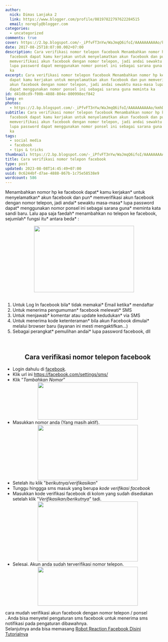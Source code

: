 ```yaml
---
author:
  nick: Dimas Lanjaka 2
  link: https://www.blogger.com/profile/08197822797622284515
  email: noreply@blogger.com
categories:
  - uncategorized
comments: true
cover: https://2.bp.blogspot.com/-_iPfvFT3nYw/WaJmqQ6ifoI/AAAAAAAAAAo/kmhDBlj0teEtqHC1OAmA2e3GrhCGxhaNACLcBGAs/s320/StockSnap_WBWKY1FQ2I.jpg
date: 2017-08-25T18:07:00.002+07:00
description: Cara verifikasi nomor telepon facebook Menambahkan nomor hp ke
  facebook dapat kamu kerjakan untuk menyelamatkan akun facebook dan pun
  memverifikasi akun facebook dengan nomor telepon, jadi andai sewaktu masa-masa
  lupa password dapat menggunakan nomor ponsel ini sebagai sarana guna meminta
  ka
excerpt: Cara verifikasi nomor telepon facebook Menambahkan nomor hp ke facebook
  dapat kamu kerjakan untuk menyelamatkan akun facebook dan pun memverifikasi
  akun facebook dengan nomor telepon, jadi andai sewaktu masa-masa lupa password
  dapat menggunakan nomor ponsel ini sebagai sarana guna meminta ka
id: d41d8cd9-f00b-4888-804e-800998ecf842
lang: en
photos:
  - https://2.bp.blogspot.com/-_iPfvFT3nYw/WaJmqQ6ifoI/AAAAAAAAAAo/kmhDBlj0teEtqHC1OAmA2e3GrhCGxhaNACLcBGAs/s320/StockSnap_WBWKY1FQ2I.jpg
subtitle: Cara verifikasi nomor telepon facebook Menambahkan nomor hp ke
  facebook dapat kamu kerjakan untuk menyelamatkan akun facebook dan pun
  memverifikasi akun facebook dengan nomor telepon, jadi andai sewaktu masa-masa
  lupa password dapat menggunakan nomor ponsel ini sebagai sarana guna meminta
  ka
tags:
  - social media
  - facebook
  - tips & tricks
thumbnail: https://2.bp.blogspot.com/-_iPfvFT3nYw/WaJmqQ6ifoI/AAAAAAAAAAo/kmhDBlj0teEtqHC1OAmA2e3GrhCGxhaNACLcBGAs/s320/StockSnap_WBWKY1FQ2I.jpg
title: Cara verifikasi nomor telepon facebook
type: post
updated: 2023-08-08T14:45:49+07:00
uuid: 0c6244bf-d7ae-4888-867b-1c75e58538e9
wordcount: 586
---
```


Menambahkan nomor hp ke facebook dapat* kamu kerjakan* untuk menyelamatkan* akun facebook dan pun* memverifikasi akun facebook dengan nomor telepon, jadi andai* sewaktu masa-masa* lupa password dapat* menggunakan nomor ponsel ini sebagai sarana guna* meminta kata sandi baru.   Lalu apa saja faedah* menambahkan no telepon ke facebook, sejumlah* fungsi itu* antara beda* :<br><div class="separator" style="clear: both; text-align: center;"><a href="https://2.bp.blogspot.com/-_iPfvFT3nYw/WaJmqQ6ifoI/AAAAAAAAAAo/kmhDBlj0teEtqHC1OAmA2e3GrhCGxhaNACLcBGAs/s1600/StockSnap_WBWKY1FQ2I.jpg" imageanchor="1" style="margin-left: 1em; margin-right: 1em;" rel="noopener noreferer nofollow"><img border="0" data-original-height="1063" data-original-width="1600" height="212" src="https://2.bp.blogspot.com/-_iPfvFT3nYw/WaJmqQ6ifoI/AAAAAAAAAAo/kmhDBlj0teEtqHC1OAmA2e3GrhCGxhaNACLcBGAs/s320/StockSnap_WBWKY1FQ2I.jpg" width="320"></a></div><br><ol><li>Untuk Log In facebook bila* tidak memakai* Email ketika* mendaftar&nbsp;</li><li>Untuk menerima pengumuman* facebook melewati* SMS</li><li>Untuk menjawab* komentar atau update kedudukan* via SMS&nbsp;</li><li>Untuk menerima kode ketenteraman* bila akun Facebook dimulai* melalui browser baru (layanan ini mesti mengaktifkan...)</li><li>Sebagai perangkat* pemulihan andai* lupa password facebook, dll</li></ol><br><ul><center><h2>Cara verifikasi nomor telepon facebook</h2></center><li>Login dahulu di <a alt="fb" href="https://fb.me/" rel="noopener noreferer nofollow" title="facebook login">facebook</a>.</li><li>Klik url ini&nbsp;<a alt="facebook Setting" href="https://facebook.com/settings/sms/" rel="noopener noreferer nofollow" target="_blank" title="Facebook settings">https://facebook.com/settings/sms/</a></li><li>Klik ”<i>Tambahkan Nomor</i>”<div class="separator" style="clear: both; text-align: center;"><a href="http://res.cloudinary.com/dimaslanjaka/image/fetch/https://3.bp.blogspot.com/-7veCCgqLL3M/VsW468D4V3I/AAAAAAAASoE/eAbQyx7hw64/s1600/CARA+verifikasi+facebook+dengan+ponsel+nomor+hp+1.jpg" imageanchor="1" style="margin-left: 1em; margin-right: 1em;" rel="noopener noreferer nofollow"><img border="0" data-original-height="269" data-original-width="721" height="119" src="https://res.cloudinary.com/dimaslanjaka/image/fetch/https://3.bp.blogspot.com/-7veCCgqLL3M/VsW468D4V3I/AAAAAAAASoE/eAbQyx7hw64/s1600/CARA+verifikasi+facebook+dengan+ponsel+nomor+hp+1.jpg" width="320"></a></div></li><li>Masukkan nomor anda (Yang masih aktif).<div class="separator" style="clear: both; text-align: center;"><a href="https://2.bp.blogspot.com/-sAWCzorOJRs/WaADkDEbLsI/AAAAAAAAADk/bZhVdOOnnAk4nFK2YBw7zGF7WQhgdvZtQCLcBGAs/s1600/CARA%2Bverifikasi%2Bfacebook%2Bdengan%2Bponsel%2Bnomor%2Bhp%2B2.jpg" imageanchor="1" style="margin-left: 1em; margin-right: 1em;" rel="noopener noreferer nofollow"><img border="0" data-original-height="262" data-original-width="474" height="176" src="https://2.bp.blogspot.com/-sAWCzorOJRs/WaADkDEbLsI/AAAAAAAAADk/bZhVdOOnnAk4nFK2YBw7zGF7WQhgdvZtQCLcBGAs/s320/CARA%2Bverifikasi%2Bfacebook%2Bdengan%2Bponsel%2Bnomor%2Bhp%2B2.jpg" width="320"></a></div></li><li>Setelah itu klik "<i>berikutnya/verifikasikan</i>"</li><li>Tunggu hinggga sms masuk yang berupa <i>kode</i> <i>verifikasi facebook</i></li><li>Masukkan kode verifikasi facebook di kolom yang sudah disediakan setelah klik "<i>Verifikasikan/berikutnya</i>" tadi.<div class="separator" style="clear: both; text-align: center;"><a href="https://3.bp.blogspot.com/-NbmDIglgwPA/WaAD3CkKTQI/AAAAAAAAADo/UrVtAfjv0k4n2VFfQbOy3R7Fn46vsLc6ACLcBGAs/s1600/CARA%2Bverifikasi%2Bfacebook%2Bdengan%2Bponsel%2Bnomor%2Bhp%2B3.jpg" imageanchor="1" style="margin-left: 1em; margin-right: 1em;" rel="noopener noreferer nofollow"><img border="0" data-original-height="285" data-original-width="477" height="191" src="https://3.bp.blogspot.com/-NbmDIglgwPA/WaAD3CkKTQI/AAAAAAAAADo/UrVtAfjv0k4n2VFfQbOy3R7Fn46vsLc6ACLcBGAs/s320/CARA%2Bverifikasi%2Bfacebook%2Bdengan%2Bponsel%2Bnomor%2Bhp%2B3.jpg" width="320"></a></div></li><li>Selesai. Akun anda sudah terverifikasi nomor telepon.<div class="separator" style="clear: both; text-align: center;"><a href="https://3.bp.blogspot.com/-UPbw83VOy0U/WaAEndZSWAI/AAAAAAAAADw/RBWNk3A6kBEa_U2sN7Fn1s0h6HwRPXSAQCLcBGAs/s1600/CARA%2Bverifikasi%2Bfacebook%2Bdengan%2Bponsel%2Bnomor%2Bhp%2B4.jpg" imageanchor="1" style="margin-left: 1em; margin-right: 1em;" rel="noopener noreferer nofollow"><img border="0" data-original-height="164" data-original-width="420" height="124" src="https://3.bp.blogspot.com/-UPbw83VOy0U/WaAEndZSWAI/AAAAAAAAADw/RBWNk3A6kBEa_U2sN7Fn1s0h6HwRPXSAQCLcBGAs/s320/CARA%2Bverifikasi%2Bfacebook%2Bdengan%2Bponsel%2Bnomor%2Bhp%2B4.jpg" width="320"></a></div></li></ul><div>cara mudah verifikasi akun facebook dengan nomor telepon / ponsel</div>. Anda bisa menyetel pengaturan sms facebook untuk menerima sms notifikasi pada pengaturan dibawahnya. <br>Selanjutnya anda bisa memasang <a href="https://web-manajemen.blogspot.sg/2017/08/update-robot-reaction-facebook-terbaru.html">Robot Reaction Facebook Disini Tutorialnya</a>
